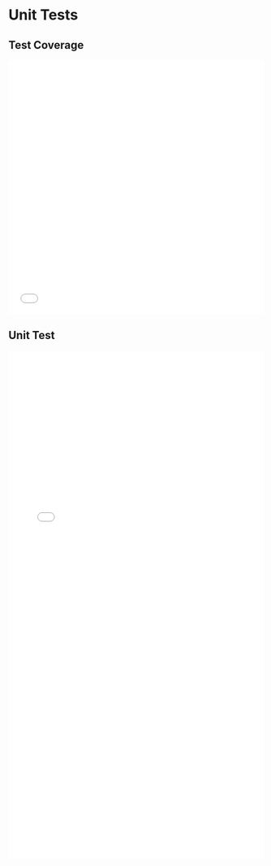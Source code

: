 # Unit Tests

## Test Coverage

<iframe  src="/hledger-lots/test_coverage" allowfullscreen style="width: 100%; height: 500px; border: none;"></iframe>

## Unit Test

<iframe  src="/hledger-lots/unit_tests" allowfullscreen style="width: 100%; height: 1000px; border: none;"></iframe>

